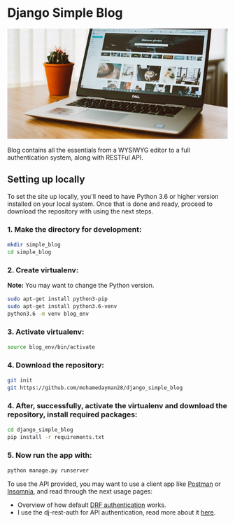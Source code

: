 # Django Simple Blog

![image](https://raw.githubusercontent.com/mohamedayman28/simple_blog/master/github_simple_blog.jpg)

Blog contains all the essentials from a WYSIWYG editor to a full authentication system, along with RESTFul API.

## Setting up locally

To set the site up locally, you'll need to have Python 3.6 or higher version installed on your local system. Once that is done and ready, proceed to download the repository with using the next steps.

### 1. Make the directory for development:
```bash
mkdir simple_blog
cd simple_blog
```

### 2. Create virtualenv:

**Note:** You may want to change the Python version.

```bash
sudo apt-get install python3-pip
sudo apt-get install python3.6-venv
python3.6 -m venv blog_env
```

### 3. Activate virtualenv:
```bash
source blog_env/bin/activate
```

### 4. Download the repository:
```bash
git init
git https://github.com/mohamedayman28/django_simple_blog
```

### 4. After, successfully, activate the virtualenv and download the repository, install required packages:
```bash
cd django_simple_blog
pip install -r requirements.txt
```

### 5. Now run the app with:
```bash
python manage.py runserver
```

To use the API provided, you may want to use a client app like [Postman](https://www.postman.com/) or [Insomnia](https://insomnia.rest/), and read through the next usage  pages:
* Overview of how default [DRF authentication](https://www.django-rest-framework.org/api-guide/authentication/) works.
* I use the dj-rest-auth for API authentication, read more about it [here](https://dj-rest-auth.readthedocs.io/en/latest/index.html).
